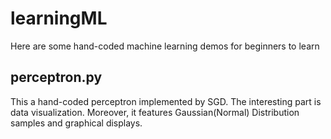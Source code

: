 # learningML
Here are some hand-coded machine learning demos for beginners to learn

## perceptron.py
This a hand-coded perceptron implemented by SGD. The interesting part is data visualization. Moreover, it features Gaussian(Normal) Distribution samples and graphical displays.
